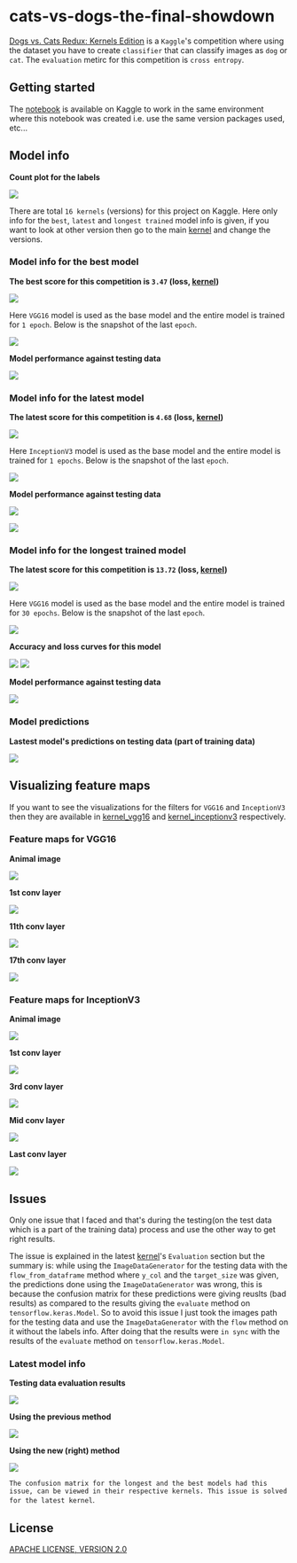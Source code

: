 # cats-vs-dogs-the-final-showdown

[Dogs vs. Cats Redux: Kernels Edition](https://www.kaggle.com/c/dogs-vs-cats-redux-kernels-edition) is a `Kaggle`'s competition where using the dataset you have to create `classifier` that can classify images as `dog` or `cat`. The `evaluation` metirc for this competition is `cross entropy`.

## Getting started

The [notebook](https://www.kaggle.com/akashsdas/cats-vs-dogs-the-final-showdown) is available on Kaggle to work in the same environment where this notebook was created i.e. use the same version packages used, etc...

## Model info

**Count plot for the labels**

![](./docs/imgs/count-plot.png)

There are total `16 kernels` (versions) for this project on Kaggle. Here only info for the `best`, `latest` and `longest trained` model info is given, if you want to look at other version then go to the main [kernel](https://www.kaggle.com/akashsdas/cats-vs-dogs-the-final-showdown) and change the versions.

### Model info for the best model

**The best score for this competition is `3.47` (loss, [kernel](https://www.kaggle.com/akashsdas/cats-vs-dogs-the-final-showdown?scriptVersionId=58753175))**

![](./docs/imgs/best-model-score.png)

Here `VGG16` model is used as the base model and the entire model is trained for `1 epoch`. Below is the snapshot of the last `epoch`.

![](./docs/imgs/best-model-last-epoch.png)

**Model performance against testing data**

![](./docs/imgs/best-model-testing-score.png)

### Model info for the latest model

**The latest score for this competition is `4.68` (loss, [kernel](https://www.kaggle.com/akashsdas/cats-vs-dogs-the-final-showdown))**

![](./docs/imgs/latest-model-score.png)

Here `InceptionV3` model is used as the base model and the entire model is trained for `1 epochs`. Below is the snapshot of the last `epoch`.

![](./docs/imgs/latest-model-last-epoch.png)

**Model performance against testing data**

![](./docs/imgs/latest-model-testing-score.png)

![](./docs/imgs/latest-model-confusion-matrix.png)

### Model info for the longest trained model

**The latest score for this competition is `13.72` (loss, [kernel](https://www.kaggle.com/akashsdas/cats-vs-dogs-the-final-showdown?scriptVersionId=58754139))**

![](./docs/imgs/longest-trained-model-score.png)

Here `VGG16` model is used as the base model and the entire model is trained for `30 epochs`. Below is the snapshot of the last `epoch`.

![](./docs/imgs/longest-model-last-epoch.png)

**Accuracy and loss curves for this model**

![](./docs/imgs/longest-model-accuracy-curve.png)
![](./docs/imgs/longest-model-loss-curve.png)

**Model performance against testing data**

![](./docs/imgs/longest-model-testing-score.png)

### Model predictions

**Lastest model's predictions on testing data (part of training data)**

![](./docs/imgs/predictions.png)

## Visualizing feature maps

If you want to see the visualizations for the filters for `VGG16` and `InceptionV3` then they are available in [kernel_vgg16](https://www.kaggle.com/akashsdas/cats-vs-dogs-the-final-showdown?scriptVersionId=58753175) and [kernel_inceptionv3](https://www.kaggle.com/akashsdas/cats-vs-dogs-the-final-showdown) respectively.

### Feature maps for VGG16

**Animal image**

![](./docs/imgs/vgg16-visualization-1.png)

**1st conv layer**

![](./docs/imgs/vgg16-visualization-2.png)

**11th conv layer**

![](./docs/imgs/vgg16-visualization-3.png)

**17th conv layer**

![](./docs/imgs/vgg16-visualization-4.png)

### Feature maps for InceptionV3

**Animal image**

![](./docs/imgs/inceptionv3-visualization-1.png)

**1st conv layer**

![](./docs/imgs/inceptionv3-visualization-2.png)

**3rd conv layer**

![](./docs/imgs/inceptionv3-visualization-3.png)

**Mid conv layer**

![](./docs/imgs/inceptionv3-visualization-4.png)

**Last conv layer**

![](./docs/imgs/inceptionv3-visualization-5.png)

## Issues

Only one issue that I faced and that's during the testing(on the test data which is a part of the training data) process and use the other way to get right results.

The issue is explained in the latest [kernel](https://www.kaggle.com/akashsdas/cats-vs-dogs-the-final-showdown)'s `Evaluation` section but the summary is: while using the `ImageDataGenerator` for the testing data with the `flow_from_dataframe` method where `y_col` and the `target_size` was given, the predictions done using the `ImageDataGenerator` was wrong, this is because the confusion matrix for these predictions were giving reuslts (bad results) as compared to the results giving the `evaluate` method on `tensorflow.keras.Model`. So to avoid this issue I just took the images path for the testing data and use the `ImageDataGenerator` with the `flow` method on it without the labels info. After doing that the results were `in sync` with the results of the `evaluate` method on `tensorflow.keras.Model`.

### Latest model info

**Testing data evaluation results**

![](./docs/imgs/latest-model-testing-score.png)

**Using the previous method**

![](./docs/imgs/latest-model-confusion-matrix-wrong-results.png)

**Using the new (right) method**

![](./docs/imgs/latest-model-confusion-matrix.png)

`The confusion matrix for the longest and the best models had this issue, can be viewed in their respective kernels. This issue is solved for the latest kernel`.

## License

[APACHE LICENSE, VERSION 2.0](./LICENSE)
